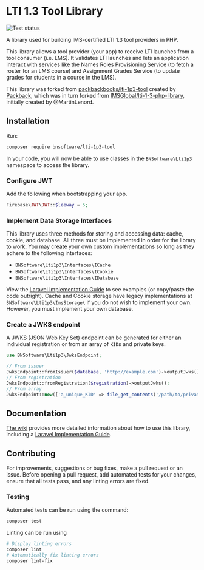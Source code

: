 # LTI 1.3 Tool Library

![Test status](https://github.com/packbackbooks/lti-1-3-php-library/actions/workflows/run_tests.yml/badge.svg?branch=master)

A library used for building IMS-certified LTI 1.3 tool providers in PHP.

This library allows a tool provider (your app) to receive LTI launches from a tool consumer (i.e. LMS). It validates LTI launches and lets an application interact with services like the Names Roles Provisioning Service (to fetch a roster for an LMS course) and Assignment Grades Service (to update grades for students in a course in the LMS).

This library was forked from [packbackbooks/lti-1p3-tool](https://github.com/packbackbooks/lti-1p3-tool) created by [Packback](https://packback.io), which was in turn forked from [IMSGlobal/lti-1-3-php-library](https://github.com/IMSGlobal/lti-1-3-php-library), initially created by @MartinLenord.
## Installation

Run:

```bash
composer require bnsoftware/lti-1p3-tool
```

In your code, you will now be able to use classes in the `BNSoftware\Lti1p3` namespace to access the library.

### Configure JWT

Add the following when bootstrapping your app.

```php
Firebase\JWT\JWT::$leeway = 5;
```

### Implement Data Storage Interfaces

This library uses three methods for storing and accessing data: cache, cookie, and database. All three must be implemented in order for the library to work. You may create your own custom implementations so long as they adhere to the following interfaces:

- `BNSoftware\Lti1p3\Interfaces\ICache`
- `BNSoftware\Lti1p3\Interfaces\ICookie`
- `BNSoftware\Lti1p3\Interfaces\IDatabase`

View the [Laravel Implementation Guide](https://github.com/bnsoftware/lti-1-3-php-library/wiki/Laravel-Implementation-Guide) to see examples (or copy/paste the code outright). Cache and Cookie storage have legacy implementations at `BNSoftware\Lti1p3\ImsStorage\` if you do not wish to implement your own. However, you must implement your own database.

### Create a JWKS endpoint

A JWKS (JSON Web Key Set) endpoint can be generated for either an individual registration or from an array of `KID`s and private keys.

```php
use BNSoftware\Lti1p3\JwksEndpoint;

// From issuer
JwksEndpoint::fromIssuer($database, 'http://example.com')->outputJwks();
// From registration
JwksEndpoint::fromRegistration($registration)->outputJwks();
// From array
JwksEndpoint::new(['a_unique_KID' => file_get_contents('/path/to/private/key.pem')])->outputJwks();
```

## Documentation

[The wiki](https://github.com/bnsoftware/lti-1-3-php-library/wiki) provides more detailed information about how to use this library, including a [Laravel Implementation Guide](https://github.com/bnsoftware/lti-1-3-php-library/wiki/Laravel-Implementation-Guide).

## Contributing

For improvements, suggestions or bug fixes, make a pull request or an issue. Before opening a pull request, add automated tests for your changes, ensure that all tests pass, and any linting errors are fixed.

### Testing

Automated tests can be run using the command:

```bash
composer test
```

Linting can be run using

```bash
# Display linting errors
composer lint
# Automatically fix linting errors
composer lint-fix
```
